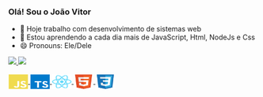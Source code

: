 ### Olá! Sou o João Vitor

- 🔭 Hoje trabalho com desenvolvimento de sistemas web
- 🌱 Estou aprendendo a cada dia mais de JavaScript, Html, NodeJs e Css
- 😄 Pronouns: Ele/Dele

<div>
  <a href="https://github.com/JoaoAraujoGato">
  <img height="180em" src="https://github-readme-stats.vercel.app/api?username=JoaoAraujoGato&show_icons=true&theme=dark&include_all_commits=true&count_private=true"/>
  <img height="180em" src="https://github-readme-stats.vercel.app/api/top-langs/?username=JoaoAraujoGato&layout=compact&langs_count=7&theme=dark"/>
</div>
  
<div style="display: inline_block"><br>
  <img align="center" alt="Js" height="30" width="40" src="https://raw.githubusercontent.com/devicons/devicon/master/icons/javascript/javascript-plain.svg">
  <img align="center" alt="Ts" height="30" width="40" src="https://raw.githubusercontent.com/devicons/devicon/master/icons/typescript/typescript-plain.svg">
  <img align="center" alt="React" height="30" width="40" src="https://raw.githubusercontent.com/devicons/devicon/master/icons/react/react-original.svg">
  <img align="center" alt="HTML" height="30" width="40" src="https://raw.githubusercontent.com/devicons/devicon/master/icons/html5/html5-original.svg">
  <img align="center" alt="CSS" height="30" width="40" src="https://raw.githubusercontent.com/devicons/devicon/master/icons/css3/css3-original.svg">
</div>
  
  ##
  
  <!--![Snake animation](https://github.com/JoaoAraujoGato/JoaoAraujoGato/blob/output/github-contribution-grid-snake.svg)-->
 
<!--
  https://github.com/anuraghazra/github-readme-stats
  https://shields.io
  https://dev.to/envoy_/150-badges-for-github-pnk
  https://docs.pipz.com/central-de-ajuda/learning-center/guia-basico-de-markdown#open
  https://emojipedia.org/search/?q=bag
  
-->
